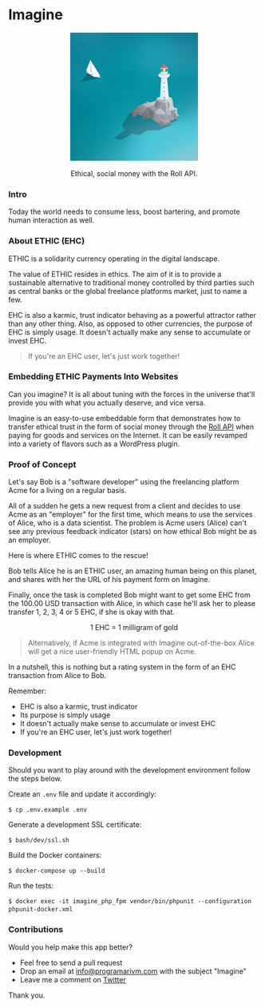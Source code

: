# Imagine

<p align="center">
	<img src="https://github.com/programarivm/imagine/blob/master/resources/ethic-logo.jpg" />
</p>

<p align="center">
	Ethical, social money with the Roll API.
</p>

### Intro

Today the world needs to consume less, boost bartering, and promote human interaction as well.

### About ETHIC (EHC)

ETHIC is a solidarity currency operating in the digital landscape.

The value of ETHIC resides in ethics. The aim of it is to provide a sustainable alternative to traditional money controlled by third parties such as central banks or the global freelance platforms market, just to name a few.

EHC is also a karmic, trust indicator behaving as a powerful attractor rather than any other thing. Also, as opposed to other currencies, the purpose of EHC is simply usage. It doesn't actually make any sense to accumulate or invest EHC.

> If you're an EHC user, let's just work together!

### Embedding ETHIC Payments Into Websites

Can you imagine? It is all about tuning with the forces in the universe that'll provide you with what you actually deserve, and vice versa.

Imagine is an easy-to-use embeddable form that demonstrates how to transfer ethical trust in the form of social money through the [Roll API](https://docs.tryroll.com/) when paying for goods and services on the Internet. It can be easily revamped into a variety of flavors such as a WordPress plugin.

### Proof of Concept

Let's say Bob is a "software developer" using the freelancing platform Acme for a living on a regular basis.

All of a sudden he gets a new request from a client and decides to use Acme as an "employer" for the first time, which means to use the services of Alice, who is a data scientist. The problem is Acme users (Alice) can't see any previous feedback indicator (stars) on how ethical Bob might be as an employer.

Here is where ETHIC comes to the rescue!

Bob tells Alice he is an ETHIC user, an amazing human being on this planet, and shares with her the URL of his payment form on Imagine.

Finally, once the task is completed Bob might want to get some EHC from the 100.00 USD transaction with Alice, in which case he'll ask her to please transfer 1, 2, 3, 4 or 5 EHC, if she is okay with that.

<p align="center">
1 EHC = 1 milligram of gold
</p>

> Alternatively, if Acme is integrated with Imagine out-of-the-box Alice will get a nice user-friendly HTML popup on Acme.

In a nutshell, this is nothing but a rating system in the form of an EHC transaction from Alice to Bob.

Remember:

- EHC is also a karmic, trust indicator
- Its purpose is simply usage
- It doesn't actually make sense to accumulate or invest EHC
- If you're an EHC user, let's just work together!

### Development

Should you want to play around with the development environment follow the steps below.

Create an `.env` file and update it accordingly:

	$ cp .env.example .env

Generate a development SSL certificate:

	$ bash/dev/ssl.sh

Build the Docker containers:

	$ docker-compose up --build

Run the tests:

	$ docker exec -it imagine_php_fpm vendor/bin/phpunit --configuration phpunit-docker.xml

### Contributions

Would you help make this app better?

- Feel free to send a pull request
- Drop an email at info@programarivm.com with the subject "Imagine"
- Leave me a comment on [Twitter](https://twitter.com/programarivm)

Thank you.
